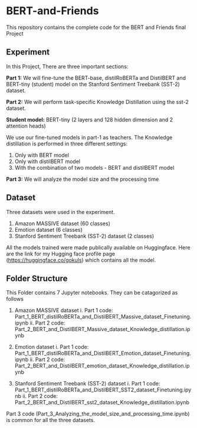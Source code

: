 # BERT-and-Friends
This repository contains the complete code for the BERT and Friends final Project

## Experiment

In this Project, There are three important sections:

**Part 1:** We will fine-tune the BERT-base, distilRoBERTa and DistilBERT and BERT-tiny (student) model on the Stanford Sentiment Treebank (SST-2) dataset.

**Part 2:** We will perform task-specific Knowledge Distillation using the sst-2 dataset.

**Student model:** BERT-tiny (2 layers and 128 hidden dimension and 2 attention heads)

We use our fine-tuned models in part-1 as teachers. The Knowledge distillation is performed in three different settings:

1.   Only with BERT model
2.   Only with distilBERT model
3.   With the combination of two models - BERT and distilBERT model 

**Part 3:** We will analyze the model size and the processing time

## Dataset

Three datasets were used in the experiment.

1. Amazon MASSIVE dataset (60 classes)
2. Emotion dataset (6 classes)
3. Stanford Sentiment Treebank (SST-2) dataset (2 classes)

All the models trained were made publically available on Huggingface. Here are the link for my Hugging face profile page (https://huggingface.co/gokuls) which contains all the model.

## Folder Structure

This Folder contains 7 Jupyter notebooks. They can be catagorized as follows

1. Amazon MASSIVE dataset
i. Part 1 code: Part_1_BERT_distilRoBERTa_and_DistilBERT_Massive_dataset_Finetuning.ipynb
ii. Part 2 code: Part_2_BERT_and_DistilBERT_Massive_dataset_Knowledge_distillation.ipynb

2. Emotion dataset
i. Part 1 code: Part_1_BERT_distilRoBERTa_and_DistilBERT_Emotion_dataset_Finetuning.ipynb
ii. Part 2 code: Part_2_BERT_and_DistilBERT_emotion_dataset_Knowledge_distillation.ipynb

3. Stanford Sentiment Treebank (SST-2) dataset
i. Part 1 code: Part_1_BERT_distilRoBERTa_and_DistilBERT_SST2_dataset_Finetuning.ipynb
ii. Part 2 code: Part_2_BERT_and_DistilBERT_sst2_dataset_Knowledge_distillation.ipynb

Part 3 code (Part_3_Analyzing_the_model_size_and_processing_time.ipynb) is common for all the three datasets.
